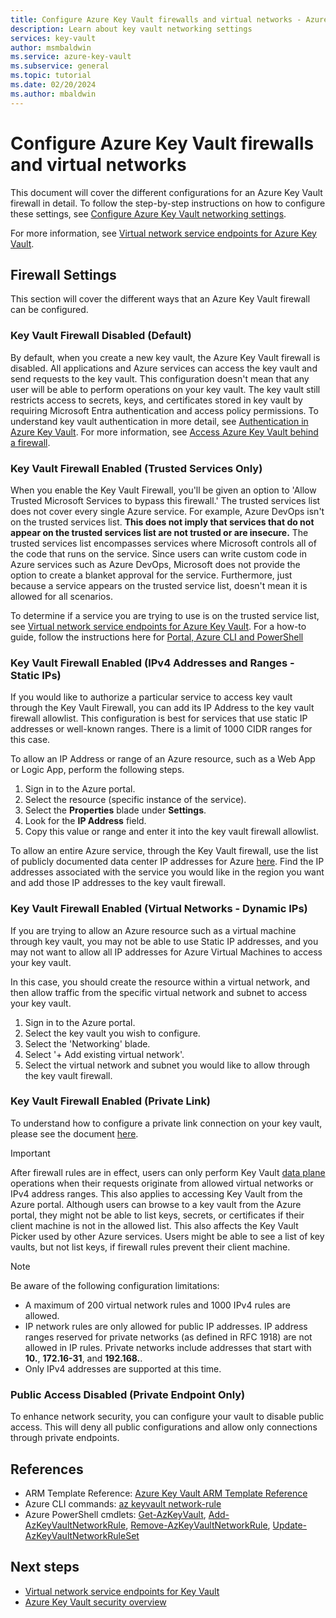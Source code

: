 ```yaml
---
title: Configure Azure Key Vault firewalls and virtual networks - Azure Key Vault 
description: Learn about key vault networking settings
services: key-vault
author: msmbaldwin
ms.service: azure-key-vault
ms.subservice: general
ms.topic: tutorial
ms.date: 02/20/2024
ms.author: mbaldwin 
---
```


# Configure Azure Key Vault firewalls and virtual networks

This document will cover the different configurations for an Azure Key Vault firewall in detail. To follow the step-by-step instructions on how to configure these settings, see [Configure Azure Key Vault networking settings](how-to-azure-key-vault-network-security.md).

For more information, see [Virtual network service endpoints for Azure Key Vault](overview-vnet-service-endpoints.md).

## Firewall Settings

This section will cover the different ways that an Azure Key Vault firewall can be configured.

### Key Vault Firewall Disabled (Default)

By default, when you create a new key vault, the Azure Key Vault firewall is disabled. All applications and Azure services can access the key vault and send requests to the key vault. This configuration doesn't mean that any user will be able to perform operations on your key vault. The key vault still restricts access to secrets, keys, and certificates stored in key vault by requiring Microsoft Entra authentication and access policy permissions. To understand key vault authentication in more detail, see [Authentication in Azure Key Vault](authentication.md). For more information, see [Access Azure Key Vault behind a firewall](access-behind-firewall.md).

### Key Vault Firewall Enabled (Trusted Services Only)

When you enable the Key Vault Firewall, you'll be given an option to 'Allow Trusted Microsoft Services to bypass this firewall.' The trusted services list does not cover every single Azure service. For example, Azure DevOps isn't on the trusted services list. **This does not imply that services that do not appear on the trusted services list are not trusted or are insecure.** The trusted services list encompasses services where Microsoft controls all of the code that runs on the service. Since users can write custom code in Azure services such as Azure DevOps, Microsoft does not provide the option to create a blanket approval for the service. Furthermore, just because a service appears on the trusted service list, doesn't mean it is allowed for all scenarios.

To determine if a service you are trying to use is on the trusted service list, see [Virtual network service endpoints for Azure Key Vault](overview-vnet-service-endpoints.md#trusted-services).
For a how-to guide, follow the instructions here for [Portal, Azure CLI and PowerShell](how-to-azure-key-vault-network-security.md)

### Key Vault Firewall Enabled (IPv4 Addresses and Ranges - Static IPs)

If you would like to authorize a particular service to access key vault through the Key Vault Firewall, you can add its IP Address to the key vault firewall allowlist. This configuration is best for services that use static IP addresses or well-known ranges. There is a limit of 1000 CIDR ranges for this case.

To allow an IP Address or range of an Azure resource, such as a Web App or Logic App, perform the following steps.

1. Sign in to the Azure portal.
1. Select the resource (specific instance of the service).
1. Select the **Properties** blade under **Settings**.
1. Look for the **IP Address** field.
1. Copy this value or range and enter it into the key vault firewall allowlist.

To allow an entire Azure service, through the Key Vault firewall, use the list of publicly documented data center IP addresses for Azure [here](https://www.microsoft.com/download/details.aspx?id=56519). Find the IP addresses associated with the service you would like in the region you want and add those IP addresses to the key vault firewall.

### Key Vault Firewall Enabled (Virtual Networks - Dynamic IPs)

If you are trying to allow an Azure resource such as a virtual machine through key vault, you may not be able to use Static IP addresses, and you may not want to allow all IP addresses for Azure Virtual Machines to access your key vault.

In this case, you should create the resource within a virtual network, and then allow traffic from the specific virtual network and subnet to access your key vault. 

1. Sign in to the Azure portal.
1. Select the key vault you wish to configure.
1. Select the 'Networking' blade.
1. Select '+ Add existing virtual network'.
1. Select the virtual network and subnet you would like to allow through the key vault firewall.

### Key Vault Firewall Enabled (Private Link)

To understand how to configure a private link connection on your key vault, please see the document [here](./private-link-service.md).

> [!IMPORTANT]
> After firewall rules are in effect, users can only perform Key Vault [data plane](security-features.md#privileged-access) operations when their requests originate from allowed virtual networks or IPv4 address ranges. This also applies to accessing Key Vault from the Azure portal. Although users can browse to a key vault from the Azure portal, they might not be able to list keys, secrets, or certificates if their client machine is not in the allowed list. This also affects the Key Vault Picker used by other Azure services. Users might be able to see a list of key vaults, but not list keys, if firewall rules prevent their client machine.

> [!NOTE]
> Be aware of the following configuration limitations:
> * A maximum of 200 virtual network rules and 1000 IPv4 rules are allowed. 
> * IP network rules are only allowed for public IP addresses. IP address ranges reserved for private networks (as defined in RFC 1918) are not allowed in IP rules. Private networks include addresses that start with **10.**, **172.16-31**, and **192.168.**. 
> * Only IPv4 addresses are supported at this time.

### Public Access Disabled (Private Endpoint Only)

To enhance network security, you can configure your vault to disable public access.  This will deny all public configurations and allow only connections through private endpoints.

## References
* ARM Template Reference: [Azure Key Vault ARM Template Reference](/azure/templates/Microsoft.KeyVault/vaults)
* Azure CLI commands: [az keyvault network-rule](/cli/azure/keyvault/network-rule)
* Azure PowerShell cmdlets: [Get-AzKeyVault](/powershell/module/az.keyvault/get-azkeyvault), [Add-AzKeyVaultNetworkRule](/powershell/module/az.KeyVault/Add-azKeyVaultNetworkRule), [Remove-AzKeyVaultNetworkRule](/powershell/module/az.KeyVault/Remove-azKeyVaultNetworkRule), [Update-AzKeyVaultNetworkRuleSet](/powershell/module/az.KeyVault/Update-azKeyVaultNetworkRuleSet)

## Next steps

* [Virtual network service endpoints for Key Vault](overview-vnet-service-endpoints.md)
* [Azure Key Vault security overview](security-features.md)

